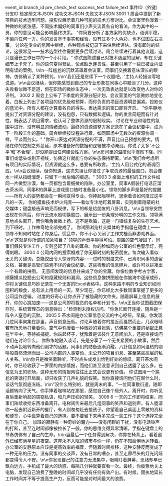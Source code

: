 event_id	branch_id	pre_check_text	success_text	failure_text
事件ID（外键）	分支ID	检定前文本JSON	成功文本JSON	失败文本JSON
3001	1	周会中提到了新项目的技术选型问题，投影仪展示着几种可能的技术方案对比。会议室里弥漫着一种微妙的紧张感，不同技术偏好的同事们小声交流着各自的看法。作为其中的一员，你的意见可能会影响最终决策。	"你简要分析了各方案的优缺点，语调平稳，不偏向任何一方。你的发言基于事实和经验，没有过多个人色彩，也不试图左右决策。
讨论在专业的氛围中继续，各种观点被记录下来供后续评估。没有即时的结论，这很常见——技术选型往往需要更多后续讨论。周会继续进行着其他议题，这只是漫长工作日中的一个小片段。"	你试图陈述自己对技术选型的见解，却在关键细节上卡壳了。你的语句变得紊乱，论点缺乏连贯性，甚至引用了一些已被业内证明有误的案例。\n\n一阵尴尬的沉默笼罩着会议室。同事们交换着意味深长的眼神，仿佛确认了某种预判。\n\n'我们还是继续下一个议题吧。'主持人轻描淡写地说道。\n\n会议继续，但你能感觉到自己的专业形象在同事心中黯淡了几分。这种失败看似微不足道，但在职场的微妙生态中，一次无效表达就足以改变他人对你的评判。
3002	2	周会上公布了下季度的资源分配计划，会议室里的气氛微妙地变化着。白板上列出了各项目的优先级和预算，而你负责的项目资源明显偏紧。投影仪的蓝光中，所有人都在计算着各自的得失。表达需求的窗口即将开启。	"你平静地提出了对资源分配的建议，没有抱怨，只有数据和逻辑。你的发言简短而有针对性，既表达了项目需求，也认可了整体资源的限制现实。
讨论在专业和理性的氛围中进行，没有明显的情绪波动。最终的资源调整方案记录在了会议纪要中，成为下一阶段工作的基础。周会继续按议程进行着，如同职场中无数次的资源协调一样，平淡而务实。"	"你开口表达对资源分配的不满，声音比自己预想的要大。情绪在你的控制之外蔓延，原本准备好的数据和逻辑被冲动淹没。你说了太多'不公平'和'不合理'，却没能提出任何建设性方案。\n\n房间里的温度似乎骤然下降。同事们或低头或别开视线，仿佛这样就能与你的失态保持距离。\n\n'我们会考虑所有项目的实际情况，但资源就这么多，总要有所取舍。'主持人用公式化的语调回应。\n\n会议继续，但你知道，这次失误让你错过了争取资源的最佳窗口。机会像水一样从指缝溜走，只留下一丝后悔的痕迹。"
3003	3	桌面上堆积的工作文件如同一片微型沙漠，每一页都包含着细微的陷阱。办公室里，同事A假装打电话正溜去茶水间，同事B的屏幕上游戏窗口随时准备最小化。领导的脚步声是最好的提醒——所有人的姿势都会在一瞬间变得专业。你捧起咖啡杯，思索着该如何度过这平凡的一天。	你的摸鱼技术炉火纯青——看似专注地盯着屏幕，实则刷着隐蔽的社交媒体；键盘敲击声响亮而规律，写下的却是给朋友的八卦消息。\n\n当领导突然出现在你背后，你行云流水般切换窗口，展示出一份条理分明的工作文档。领导满意地点头离开，而你嘴角微微上扬。这不是欺骗，这是一门错综复杂的生存艺术。到下班时，工作神奇地全部完成了。	你试图浏览社交媒体的手指僵在键盘上——领导不知何时站在了你身后。慌乱中，你不小心关闭了工作文档而非游戏界面。\n\n'这就是你所谓的加急项目？'领导的声音平静得可怕。周围的空气凝固了，同事们假装专注工作，实则竖起了八卦的耳朵。你的脸如同办公室的红色警示灯，亮得刺眼。
3004	4	公司内网的搜索框成了你无聊时刻的秘密朋友。每次输入看似无关的关键词，总能挖出令人惊讶的内容——过时的制度文件、已离职同事的遗留文档，甚至是高管们语焉不详的会议纪要。这些零散的信息碎片，或许可以拼凑出一个有趣的拼图。	无意间发现的信息往来成了你的宝藏。你像位数字考古学家，顺藤摸瓜挖掘出公司的隐藏规则和漏洞。这些信息像拼图般在你脑海中逐渐成形，你将关键信息巧妙记录在一个无害的Excel表格中。这种来路不明的专业知识如同囤积的粮食，总有派上用场的一天。至少现在，你已经比大多数同事掌握了更多的公司运作逻辑。	过度的好奇心让你点开了被隐藏的文件夹。随着屏幕上信息的展开，你的心跳加速——这是公司即将裁员的名单和计划书。\n\n正当你试图截图保存时，系统管理员的消息弹出："检测到未授权访问。"你急忙断开连接，随后是一阵令人窒息的沉默。
3005	5	茶水间是办公室信息交流的中心枢纽。早晨，你发现几位同事聚集在那里，声音刻意压低。讨论声随着你的接近而戛然而止，几双眼睛若有所思地打量着你。空气中弥漫着一种微妙的紧张感，仿佛某个重要的秘密正悬在半空中，等待被捕捉。你端起杯子，犹豫着是该装作无意间加入，还是直接询问他们在讨论什么。	你熟练地融入谈话，先是分享了一个无关紧要的小故事，然后不动声色地转向他们刚才的话题。同事们的防备逐渐消融，八卦信息如同温热的咖啡般自然流淌而出—公司内部的人事变动、未公开的项目消息、甚至某些高层的私人关系。\n\n你只是微笑着聆听，不时点头或发出恰到好处的惊叹。离开茶水间时，你已经收获了一箩筐的内部情报，而他们甚至没意识到自己透露了这么多。在信息为王的职场，这种无形的情报网往往比正式会议更有价值。	你试图用一个尴尬的笑话打开局面，却只收获了几声礼貌的假笑。当你直接询问他们在聊什么时，谈话气氛彻底冻结。\n\n"没什么特别的，就是周末的事。"一位同事敷衍道，随即话题转向了天气。你手捧着咖啡站在那里，感觉自己像个局外人。离开时，你听见身后重新响起的窃窃私语，和几声压抑的轻笑。
3006	6	一天的工作即将结束，同事们陆续收拾东西准备离开。电梯间传来最后几组同事的笑声和道别声，有人邀请你一起去附近新开的餐厅，有人则匆匆赶去接孩子。你望着自己桌面上零散的资料和便签，心中盘算着自己的选择。要不要留下来再多完成一些工作？这个选择完全在于你自己。	加班的寂静有一种奇妙的魔力——没有闲聊的干扰，没有电话铃声的打断，甚至连时间都像被拉长了一般。你的思维变得异常清晰，手指在键盘上的节奏仿佛有了自己的生命。\n\n当最后一个任务得到解决，你靠在椅背上，看着窗外已经布满星星的夜空。这座永不入眠的城市与你一样，仍在不知疲倦地运转着。	办公室的安静原本应该是提高效率的福音，但随着时间推移，这种安静反而变成了一种无形的压力。没有同事的交谈声，没有日常的嘈杂，甚至走廊尽头的灯光闪烁都变得令人不安。\n\n你发现自己的注意力无法集中，眼睛盯着屏幕，思绪却早已飘向远方。手机成了最大的诱惑，每隔几分钟就要查看一次。最终，你疲惫地关上电脑，发现自己浪费了整晚的时间却几乎没有任何有效产出。有时候，固执地延长工作时间并不等于提高生产力，反而可能是对时间最大的浪费。